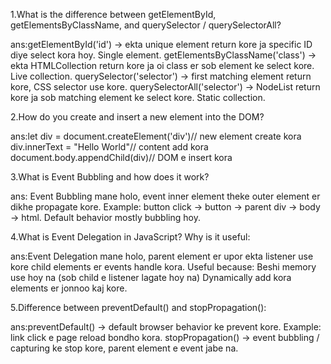 1.What is the difference between getElementById, getElementsByClassName, and querySelector / querySelectorAll?

ans:getElementById('id') → ekta unique element return kore ja specific ID diye select kora hoy. Single element.
getElementsByClassName('class') → ekta HTMLCollection return kore ja oi class er sob element ke select kore. Live collection.
querySelector('selector') → first matching element return kore, CSS selector use kore. querySelectorAll('selector') → NodeList return kore ja sob matching element ke select kore. Static collection.

2.How do you create and insert a new element into the DOM?

ans:let div = document.createElement('div')// new element create kora
div.innerText = "Hello World"// content add kora
document.body.appendChild(div)// DOM e insert kora

3.What is Event Bubbling and how does it work?

ans: Event Bubbling mane holo, event inner element theke outer element er dikhe propagate kore. Example: button click → button → parent div → body → html. Default behavior mostly bubbling hoy.

4.What is Event Delegation in JavaScript? Why is it useful:

ans:Event Delegation mane holo, parent element er upor ekta listener use kore child elements er events handle kora. Useful because: Beshi memory use hoy na (sob child e listener lagate hoy na) Dynamically add kora elements er jonnoo kaj kore.

5.Difference between preventDefault() and stopPropagation():

ans:preventDefault() → default browser behavior ke prevent kore. Example: link click e page reload bondho kora. stopPropagation() → event bubbling / capturing ke stop kore, parent element e event jabe na.
